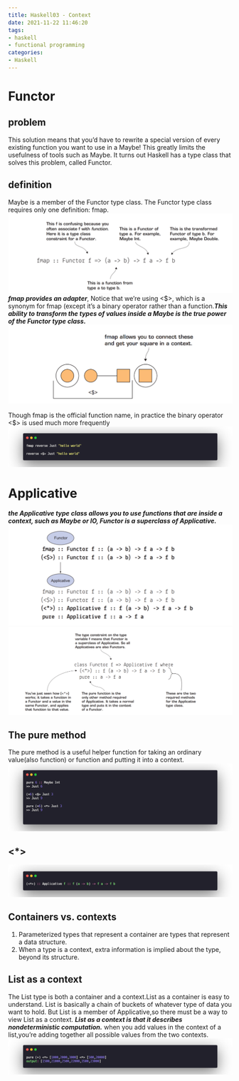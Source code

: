 ```yaml
---
title: Haskell03 - Context
date: 2021-11-22 11:46:20
tags:
- haskell 
- functional programming
categories:
- Haskell
---
```


# Functor

## problem
This solution means that you’d have to rewrite a special version of every existing function you want to use in a Maybe! This greatly limits the usefulness of tools such as Maybe. It turns out Haskell has a type class that solves this problem, called Functor.

## definition
Maybe is a member of the Functor type class. The Functor type class requires only one definition: fmap.
![alt](Context/1.jpg)
_**fmap provides an adapter**_, Notice that we’re using <$>, which is a synonym for fmap (except it’s a binary operator rather than a function._**This ability to transform the types of values inside a Maybe is the true power of the Functor type class.**_
![alt](Context/2.jpg)

Though fmap is the official function name, in practice the binary operator <$> is used much more frequently
![alt](Context/3.png)

# Applicative
_**the Applicative type class allows you to use functions that are inside a context, such as Maybe or IO, Functor is a superclass of Applicative.**_
![alt](Context/4.jpg)
![alt](Context/5.jpg)

## The pure method
The pure method is a useful helper function for taking an ordinary value(also function) or function and putting it into a context.
![alt](Context/7.png)

## <*>
![alt](Context/6.png)

## Containers vs. contexts
1. Parameterized types that represent a container are types that represent a data structure.
2. When a type is a context, extra information is implied about the type, beyond its structure.

## List as a context
The List type is both a container and a context.List as a container is easy to understand. List is basically a chain of buckets of whatever type of data you want to hold. But List is a member of Applicative,so there must be a way to view List as a context.
_**List as a context is that it describes nondeterministic computation.**_
when you add values in the context of a list,you’re adding together all possible values from the two contexts.
![alt](Context/8.png)